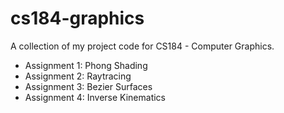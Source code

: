 # cs184-graphics
A collection of my project code for CS184 - Computer Graphics.
- Assignment 1: Phong Shading
- Assignment 2: Raytracing
- Assignment 3: Bezier Surfaces
- Assignment 4: Inverse Kinematics
